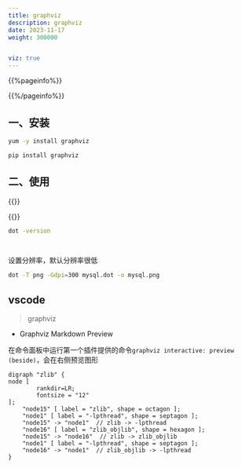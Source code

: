 ```yaml
---
title: graphviz
description: graphviz
date: 2023-11-17
weight: 300000


viz: true
---
```

<style>
th, td {
  border: 1px solid rgb(190, 190, 190);
}
</style>
{{%pageinfo%}}

{{%/pageinfo%}}

## 一、安装

```bash
yum -y install graphviz

pip install graphviz
```





## 二、使用

{{<alert>}}



{{</alert>}}



```bash
dot -version




```


设置分辨率，默认分辨率很低
```bash
dot -T png -Gdpi=300 mysql.dot -o mysql.png
```




## vscode
> graphviz
- Graphviz Markdown Preview


在命令面板中运行第一个插件提供的命令`graphviz interactive: preview (beside)`，会在右侧预览图形



```viz-dot
digraph "zlib" {
node [
        rankdir=LR;
        fontsize = "12"
];
    "node15" [ label = "zlib", shape = octagon ];
    "node1" [ label = "-lpthread", shape = septagon ];
    "node15" -> "node1"  // zlib -> -lpthread
    "node16" [ label = "zlib_objlib", shape = hexagon ];
    "node15" -> "node16"  // zlib -> zlib_objlib
    "node1" [ label = "-lpthread", shape = septagon ];
    "node16" -> "node1"  // zlib_objlib -> -lpthread
}
```

